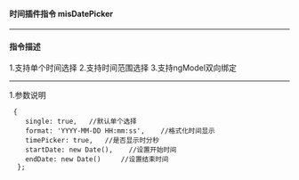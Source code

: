#### 时间插件指令 misDatePicker
***

#### 指令描述
1.支持单个时间选择
2.支持时间范围选择
3.支持ngModel双向绑定
***

1.参数说明
```
 {
    single: true,   //默认单个选择
    format: 'YYYY-MM-DD HH:mm:ss',    //格式化时间显示
    timePicker: true,   //是否显示时分秒
    startDate: new Date(),    //设置开始时间
    endDate: new Date()     //设置结束时间
  };
```

